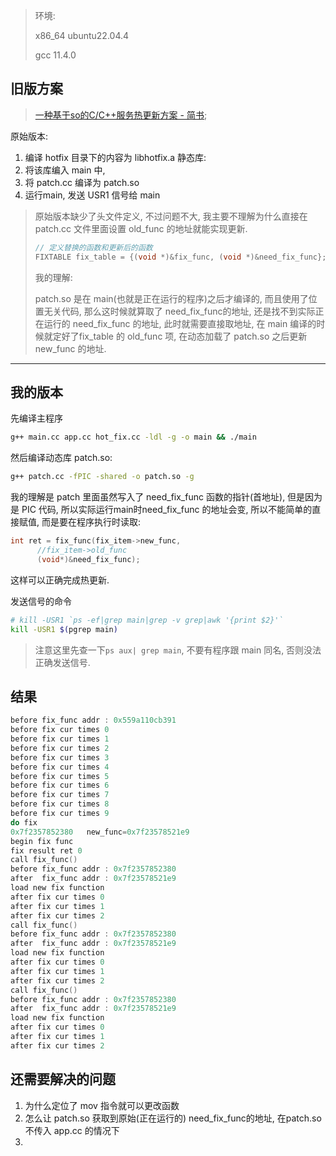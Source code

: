 > 环境:
>
> x86_64 ubuntu22.04.4
>
> gcc 11.4.0

## 旧版方案

> [一种基于so的C/C++服务热更新方案 - 简书](https://www.jianshu.com/p/b7c7102119fa);

原始版本:

1. 编译 hotfix 目录下的内容为 libhotfix.a 静态库:
2. 将该库编入 main 中,
3. 将 patch.cc 编译为 patch.so
4. 运行main, 发送 USR1 信号给 main

> 原始版本缺少了头文件定义, 不过问题不大, 我主要不理解为什么直接在 patch.cc 文件里面设置 old_func 的地址就能实现更新.
>
>   ```cc
>   // 定义替换的函数和更新后的函数
>   FIXTABLE fix_table = {(void *)&fix_func, (void *)&need_fix_func};
>   ```
>
> 我的理解:
>
> patch.so 是在 main(也就是正在运行的程序)之后才编译的, 而且使用了位置无关代码, 那么这时候就算取了 need_fix_func的地址, 还是找不到实际正在运行的 need_fix_func 的地址, 此时就需要直接取地址, 在 main 编译的时候就定好了fix_table 的 old_func 项, 在动态加载了 patch.so 之后更新 new_func 的地址.

---

## 我的版本

先编译主程序

```bash
g++ main.cc app.cc hot_fix.cc -ldl -g -o main && ./main
```

然后编译动态库 patch.so:

```bash
g++ patch.cc -fPIC -shared -o patch.so -g
```

我的理解是 patch 里面虽然写入了 need_fix_func 函数的指针(首地址), 但是因为是 PIC 代码, 所以实际运行main时need_fix_func 的地址会变, 所以不能简单的直接赋值, 而是要在程序执行时读取:

```cpp
int ret = fix_func(fix_item->new_func, 
      //fix_item->old_func
      (void*)&need_fix_func);
```

这样可以正确完成热更新.

发送信号的命令

```bash
# kill -USR1 `ps -ef|grep main|grep -v grep|awk '{print $2}'` 
kill -USR1 $(pgrep main)

```

> 注意这里先查一下`ps aux| grep main`, 不要有程序跟 main 同名, 否则没法正确发送信号.

## 结果

```c
before fix_func addr : 0x559a110cb391
before fix cur times 0
before fix cur times 1
before fix cur times 2
before fix cur times 3
before fix cur times 4
before fix cur times 5
before fix cur times 6
before fix cur times 7
before fix cur times 8
before fix cur times 9
do fix
0x7f2357852380   new_func=0x7f23578521e9
begin fix func
fix result ret 0
call fix_func()
before fix_func addr : 0x7f2357852380
after  fix_func addr : 0x7f23578521e9
load new fix function
after fix cur times 0
after fix cur times 1
after fix cur times 2
call fix_func()
before fix_func addr : 0x7f2357852380
after  fix_func addr : 0x7f23578521e9
load new fix function
after fix cur times 0
after fix cur times 1
after fix cur times 2
call fix_func()
before fix_func addr : 0x7f2357852380
after  fix_func addr : 0x7f23578521e9
load new fix function
after fix cur times 0
after fix cur times 1
after fix cur times 2
```

## 还需要解决的问题

1. 为什么定位了 mov 指令就可以更改函数
2. 怎么让 patch.so 获取到原始(正在运行的) need_fix_func的地址, 在patch.so不传入 app.cc 的情况下
3.
